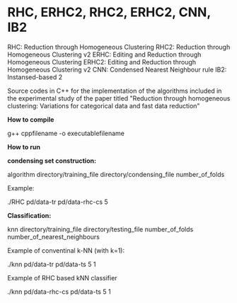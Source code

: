 # RHC, ERHC2, RHC2, ERHC2, CNN, IB2

RHC: Reduction through Homogeneous Clustering
RHC2: Reduction through Homogeneous Clustering v2
ERHC: Editing and Reduction through Homogeneous Clustering
ERHC2: Editing and Reduction through Homogeneous Clustering v2
CNN: Condensed Nearest Neighbour rule
IB2: Instansed-based 2 

Source codes in C++ for the implementation of the algorithms included in the experimental study of the paper titled "Reduction through homogeneous clustering: Variations for categorical data and fast data reduction"

**How to compile**

g++ cppfilename -o executablefilename

**How to run**

**condensing set construction:**

algorithm directory/training_file directory/condensing_file number_of_folds

Example:

./RHC pd/data-tr pd/data-rhc-cs 5

**Classification:**

knn directory/training_file directory/testing_file number_of_folds number_of_nearest_neighbours

Example of conventinal k-NN (with k=1):

./knn pd/data-tr pd/data-ts 5 1

Example of RHC based kNN classifier

./knn pd/data-rhc-cs pd/data-ts 5 1
